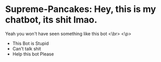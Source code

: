 # Supreme-Pancakes: Hey, this is my chatbot, its shit lmao.
<p> Yeah you won't have seen something like this bot <\br>
<\p>

- This Bot is Stupid
- Can't talk shit
- Help this bot Please
